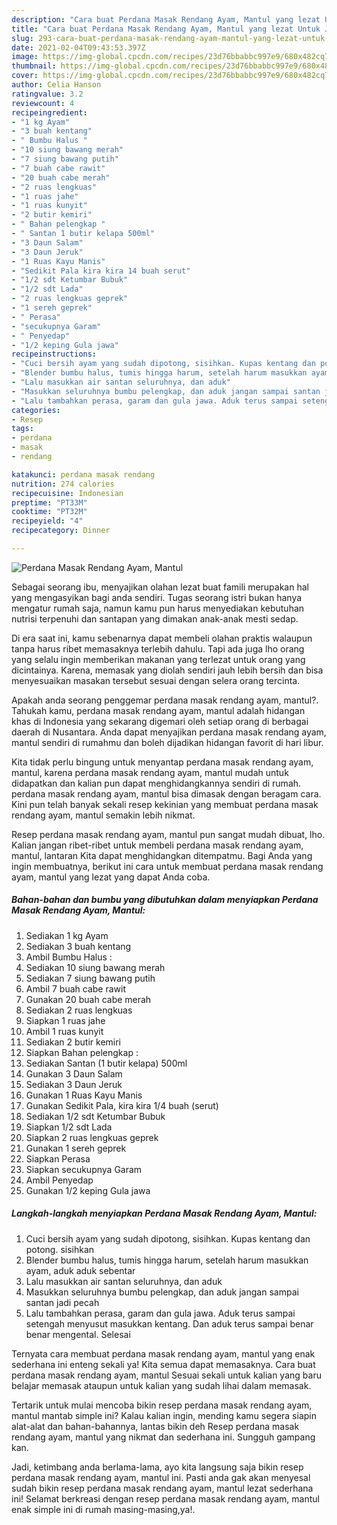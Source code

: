 ```yaml
---
description: "Cara buat Perdana Masak Rendang Ayam, Mantul yang lezat Untuk Jualan"
title: "Cara buat Perdana Masak Rendang Ayam, Mantul yang lezat Untuk Jualan"
slug: 293-cara-buat-perdana-masak-rendang-ayam-mantul-yang-lezat-untuk-jualan
date: 2021-02-04T09:43:53.397Z
image: https://img-global.cpcdn.com/recipes/23d76bbabbc997e9/680x482cq70/perdana-masak-rendang-ayam-mantul-foto-resep-utama.jpg
thumbnail: https://img-global.cpcdn.com/recipes/23d76bbabbc997e9/680x482cq70/perdana-masak-rendang-ayam-mantul-foto-resep-utama.jpg
cover: https://img-global.cpcdn.com/recipes/23d76bbabbc997e9/680x482cq70/perdana-masak-rendang-ayam-mantul-foto-resep-utama.jpg
author: Celia Hanson
ratingvalue: 3.2
reviewcount: 4
recipeingredient:
- "1 kg Ayam"
- "3 buah kentang"
- " Bumbu Halus "
- "10 siung bawang merah"
- "7 siung bawang putih"
- "7 buah cabe rawit"
- "20 buah cabe merah"
- "2 ruas lengkuas"
- "1 ruas jahe"
- "1 ruas kunyit"
- "2 butir kemiri"
- " Bahan pelengkap "
- " Santan 1 butir kelapa 500ml"
- "3 Daun Salam"
- "3 Daun Jeruk"
- "1 Ruas Kayu Manis"
- "Sedikit Pala kira kira 14 buah serut"
- "1/2 sdt Ketumbar Bubuk"
- "1/2 sdt Lada"
- "2 ruas lengkuas geprek"
- "1 sereh geprek"
- " Perasa"
- "secukupnya Garam"
- " Penyedap"
- "1/2 keping Gula jawa"
recipeinstructions:
- "Cuci bersih ayam yang sudah dipotong, sisihkan. Kupas kentang dan potong. sisihkan"
- "Blender bumbu halus, tumis hingga harum, setelah harum masukkan ayam, aduk aduk sebentar"
- "Lalu masukkan air santan seluruhnya, dan aduk"
- "Masukkan seluruhnya bumbu pelengkap, dan aduk jangan sampai santan jadi pecah"
- "Lalu tambahkan perasa, garam dan gula jawa. Aduk terus sampai setengah menyusut masukkan kentang. Dan aduk terus sampai benar benar mengental. Selesai"
categories:
- Resep
tags:
- perdana
- masak
- rendang

katakunci: perdana masak rendang 
nutrition: 274 calories
recipecuisine: Indonesian
preptime: "PT33M"
cooktime: "PT32M"
recipeyield: "4"
recipecategory: Dinner

---
```



![Perdana Masak Rendang Ayam, Mantul](https://img-global.cpcdn.com/recipes/23d76bbabbc997e9/680x482cq70/perdana-masak-rendang-ayam-mantul-foto-resep-utama.jpg)

Sebagai seorang ibu, menyajikan olahan lezat buat famili merupakan hal yang mengasyikan bagi anda sendiri. Tugas seorang istri bukan hanya mengatur rumah saja, namun kamu pun harus menyediakan kebutuhan nutrisi terpenuhi dan santapan yang dimakan anak-anak mesti sedap.

Di era  saat ini, kamu sebenarnya dapat membeli olahan praktis walaupun tanpa harus ribet memasaknya terlebih dahulu. Tapi ada juga lho orang yang selalu ingin memberikan makanan yang terlezat untuk orang yang dicintainya. Karena, memasak yang diolah sendiri jauh lebih bersih dan bisa menyesuaikan masakan tersebut sesuai dengan selera orang tercinta. 



Apakah anda seorang penggemar perdana masak rendang ayam, mantul?. Tahukah kamu, perdana masak rendang ayam, mantul adalah hidangan khas di Indonesia yang sekarang digemari oleh setiap orang di berbagai daerah di Nusantara. Anda dapat menyajikan perdana masak rendang ayam, mantul sendiri di rumahmu dan boleh dijadikan hidangan favorit di hari libur.

Kita tidak perlu bingung untuk menyantap perdana masak rendang ayam, mantul, karena perdana masak rendang ayam, mantul mudah untuk didapatkan dan kalian pun dapat menghidangkannya sendiri di rumah. perdana masak rendang ayam, mantul bisa dimasak dengan beragam cara. Kini pun telah banyak sekali resep kekinian yang membuat perdana masak rendang ayam, mantul semakin lebih nikmat.

Resep perdana masak rendang ayam, mantul pun sangat mudah dibuat, lho. Kalian jangan ribet-ribet untuk membeli perdana masak rendang ayam, mantul, lantaran Kita dapat menghidangkan ditempatmu. Bagi Anda yang ingin membuatnya, berikut ini cara untuk membuat perdana masak rendang ayam, mantul yang lezat yang dapat Anda coba.

<!--inarticleads1-->

##### Bahan-bahan dan bumbu yang dibutuhkan dalam menyiapkan Perdana Masak Rendang Ayam, Mantul:

1. Sediakan 1 kg Ayam
1. Sediakan 3 buah kentang
1. Ambil  Bumbu Halus :
1. Sediakan 10 siung bawang merah
1. Sediakan 7 siung bawang putih
1. Ambil 7 buah cabe rawit
1. Gunakan 20 buah cabe merah
1. Sediakan 2 ruas lengkuas
1. Siapkan 1 ruas jahe
1. Ambil 1 ruas kunyit
1. Sediakan 2 butir kemiri
1. Siapkan  Bahan pelengkap :
1. Sediakan  Santan (1 butir kelapa) 500ml
1. Gunakan 3 Daun Salam
1. Sediakan 3 Daun Jeruk
1. Gunakan 1 Ruas Kayu Manis
1. Gunakan Sedikit Pala, kira kira 1/4 buah (serut)
1. Sediakan 1/2 sdt Ketumbar Bubuk
1. Siapkan 1/2 sdt Lada
1. Siapkan 2 ruas lengkuas geprek
1. Gunakan 1 sereh geprek
1. Siapkan  Perasa
1. Siapkan secukupnya Garam
1. Ambil  Penyedap
1. Gunakan 1/2 keping Gula jawa




<!--inarticleads2-->

##### Langkah-langkah menyiapkan Perdana Masak Rendang Ayam, Mantul:

1. Cuci bersih ayam yang sudah dipotong, sisihkan. Kupas kentang dan potong. sisihkan
1. Blender bumbu halus, tumis hingga harum, setelah harum masukkan ayam, aduk aduk sebentar
1. Lalu masukkan air santan seluruhnya, dan aduk
1. Masukkan seluruhnya bumbu pelengkap, dan aduk jangan sampai santan jadi pecah
1. Lalu tambahkan perasa, garam dan gula jawa. Aduk terus sampai setengah menyusut masukkan kentang. Dan aduk terus sampai benar benar mengental. Selesai




Ternyata cara membuat perdana masak rendang ayam, mantul yang enak sederhana ini enteng sekali ya! Kita semua dapat memasaknya. Cara buat perdana masak rendang ayam, mantul Sesuai sekali untuk kalian yang baru belajar memasak ataupun untuk kalian yang sudah lihai dalam memasak.

Tertarik untuk mulai mencoba bikin resep perdana masak rendang ayam, mantul mantab simple ini? Kalau kalian ingin, mending kamu segera siapin alat-alat dan bahan-bahannya, lantas bikin deh Resep perdana masak rendang ayam, mantul yang nikmat dan sederhana ini. Sungguh gampang kan. 

Jadi, ketimbang anda berlama-lama, ayo kita langsung saja bikin resep perdana masak rendang ayam, mantul ini. Pasti anda gak akan menyesal sudah bikin resep perdana masak rendang ayam, mantul lezat sederhana ini! Selamat berkreasi dengan resep perdana masak rendang ayam, mantul enak simple ini di rumah masing-masing,ya!.

